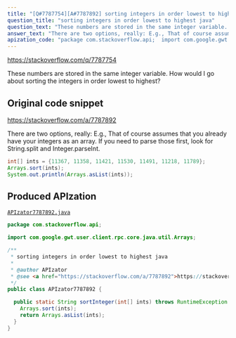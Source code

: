 ```yaml
---
title: "[Q#7787754][A#7787892] sorting integers in order lowest to highest java"
question_title: "sorting integers in order lowest to highest java"
question_text: "These numbers are stored in the same integer variable. How would I go about sorting the integers in order lowest to highest?"
answer_text: "There are two options, really: E.g., That of course assumes that you already have your integers as an array. If you need to parse those first, look for String.split and Integer.parseInt."
apization_code: "package com.stackoverflow.api;  import com.google.gwt.user.client.rpc.core.java.util.Arrays;  /**  * sorting integers in order lowest to highest java  *  * @author APIzator  * @see <a href=\"https://stackoverflow.com/a/7787892\">https://stackoverflow.com/a/7787892</a>  */ public class APIzator7787892 {    public static String sortInteger(int[] ints) throws RuntimeException {     Arrays.sort(ints);     return Arrays.asList(ints);   } }"
---
```


https://stackoverflow.com/q/7787754

These numbers are stored in the same integer variable. How would I go about sorting the integers in order lowest to highest?



## Original code snippet

https://stackoverflow.com/a/7787892

There are two options, really:
E.g.,
That of course assumes that you already have your integers as an array.
If you need to parse those first, look for String.split and Integer.parseInt.

```java
int[] ints = {11367, 11358, 11421, 11530, 11491, 11218, 11789};
Arrays.sort(ints);
System.out.println(Arrays.asList(ints));
```

## Produced APIzation

[`APIzator7787892.java`](https://github.com/pasqualesalza/apization-temp-data/raw/master/apizations/java/APIzator7787892.java)

```java
package com.stackoverflow.api;

import com.google.gwt.user.client.rpc.core.java.util.Arrays;

/**
 * sorting integers in order lowest to highest java
 *
 * @author APIzator
 * @see <a href="https://stackoverflow.com/a/7787892">https://stackoverflow.com/a/7787892</a>
 */
public class APIzator7787892 {

  public static String sortInteger(int[] ints) throws RuntimeException {
    Arrays.sort(ints);
    return Arrays.asList(ints);
  }
}

```